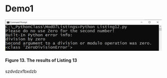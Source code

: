 # Demo1

![Results of Listing 13](https://github.com/rootrUW/Demo1/blob/master/Figure13.png "Results of Listing 13")
#### Figure 13. The results of Listing 13

szdvdzxfbxdzb
